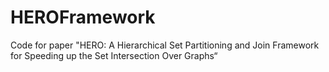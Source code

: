 # HEROFramework
Code for paper "HERO: A Hierarchical Set Partitioning and Join Framework for Speeding up the Set Intersection Over Graphs“
